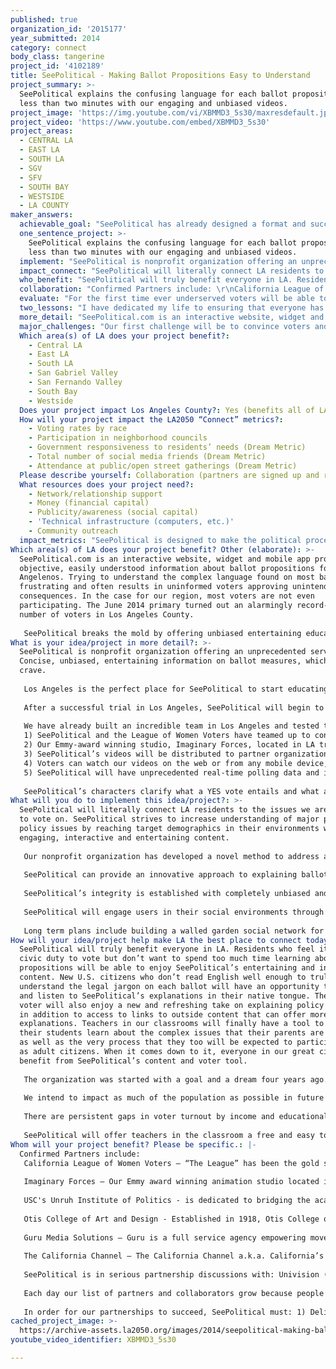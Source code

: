 ```yaml
---
published: true
organization_id: '2015177'
year_submitted: 2014
category: connect
body_class: tangerine
project_id: '4102189'
title: SeePolitical - Making Ballot Propositions Easy to Understand
project_summary: >-
  SeePolitical explains the confusing language for each ballot proposition in
  less than two minutes with our engaging and unbiased videos.
project_image: 'https://img.youtube.com/vi/XBMMD3_5s30/maxresdefault.jpg'
project_video: 'https://www.youtube.com/embed/XBMMD3_5s30'
project_areas:
  - CENTRAL LA
  - EAST LA
  - SOUTH LA
  - SGV
  - SFV
  - SOUTH BAY
  - WESTSIDE
  - LA COUNTY
maker_answers:
  achievable_goal: "SeePolitical has already designed a format and successfully tested our educational videos and mobile technology. We have also forged important distribution partnerships to expand our reach with traditional organizations like the League of Women Voters and online companies like Yelp. We are ready to rock!\r\n\r\nDuring the start-up phase this year, the following major events will occur, some simultaneously:\r\n\r\n2 Months:\r\n➢\tObtain $150,000 in first round funding for launch\r\n➢\tSolidify partnerships with the initial prospective distribution partners\r\n➢\tHire key personnel and expand SP’s technology teams\r\n➢\tIdentify all qualified propositions\r\n➢\tBegin production for videos for each proposition on the CA November 2014 ballot\r\n➢\tChoose content partners for full public launch in time for the November election\r\n➢\tEstablish branding, design and overall creative direction\r\n➢\tFinalize operating procedures\r\n➢\tEstablish initial marketing campaign\r\n➢\tDevelop & launch Alpha site\r\n\r\n4 Months:\r\n➢\tBegin process of raising A round financing through proven success\r\n➢\tSolidify creative partnerships with key political and voter-registration organizations for distribution\r\n➢\tFinalize Operating Procedures\r\n➢\tAll proposition animations completed \r\n➢\tLaunch populated Alpha website and applications\r\n➢\tDelivery of vote reminders by next Election Day \r\n➢\tBegin process of raising A round financing through proof of concept\r\n➢\tEstablish plans for scaling to other markets\r\n➢\tSocial media, publicity and media buying blitz\r\n➢\tFinalize partnerships (distribution points and relevant influencers) for next election season\r\n\r\n1 Year:\r\n➢\tObtain $750,000 in phase 2 Foundation funding and grants \r\n➢\tExpand SeePolitical model to 5 more states\r\n➢\tExpand distribution and partnership network\r\n➢\tDevelop white labeling system for distribution networks\r\n➢\tDevelop Business analytics monetization avenue\r\n➢\tExpand prototypes and thinking for next tier of state launches\r\n"
  one_sentence_project: >-
    SeePolitical explains the confusing language for each ballot proposition in
    less than two minutes with our engaging and unbiased videos.
  implement: "SeePolitical is nonprofit organization offering an unprecedented service: Concise, unbiased, entertaining information on ballot measures, which we all crave. \r\n\r\nLos Angeles is the perfect place for SeePolitical to start educating voters. Voters in this city are confronted multiple times a year with major public policy issues with huge social implications and billions of dollars at stake. SeePolitical’s initial goal is to educate and inform Angelenos about the implications of each statewide ballot measure.  \r\n\r\nAfter a successful trial in Los Angeles, SeePolitical will begin to cover ballot props in other cities and states. SeePolitical has the potential to be the go-to source for voter education and will quickly surpass outdated text heavy formats currently used to inform the public.\r\n\r\nWe have already built an incredible team in Los Angeles and tested the concept, now it’s time to execute:\r\n1)\tSeePolitical and the League of Women Voters have teamed up to conduct expert policy research & analysis for each ballot proposition, ensuring a fair and balanced explanation for both the Yes and No side.\r\n2)\tOur Emmy-award winning studio, Imaginary Forces, located in LA translates this research into informative, engaging videos explaining each ballot prop less than 2 minutes.\r\n3)\tSeePolitical’s videos will be distributed to partner organizations and media outlets across LA County for mass distribution. \r\n4)\tVoters can watch our videos on the web or from any mobile device, and save their voting preferences on SeePolitical’s mobile app which they can use as their personal cheat sheet on Election Day!\r\n5)\tSeePolitical will have unprecedented real-time polling data and insights to localized and aggregate voter behavior and trends.\r\n\t\r\nSeePolitical’s characters clarify what a YES vote entails and what a NO vote entails for each proposition during a 60-90 second animated, audio cartoon clip. Each viewer can save his/her choice by clicking on the YES, NO, or MAYBE button at the bottom of the screen. The viewer then has the option to print or save their selections for easy reference that will be emailed and/or texted to them when it is time to vote.\r\n"
  impact_connect: "SeePolitical will literally connect LA residents to the issues we are expected to vote on.  SeePolitical strives to increase understanding of major public policy issues by reaching target demographics in their environments with engaging, interactive and entertaining content.\r\n\r\nOur nonprofit organization has developed a novel method to address a major social problem in our city - voter confusion and voter apathy - which are inherently linked. After proving our concept this year in Los Angeles, SeePolitical will provide a platform for all Angelenos to discuss and organize around political issues.\r\n\r\nSeePolitical can provide an innovative approach to explaining ballot measures that surpasses the status quo in impact and cost. \r\n\r\nSeePolitical’s integrity is established with completely unbiased and objective explanations. We utilize the Attorney General and Secretary of State’s public voter guide as our primary source of analysis. The popularity of SeePolitical will lie in our ability to convey this information to Angelenos through dynamic animation. The success of SeePolitical lies in our ability to engage potential voters in their online environments, provide cutting edge easy to use tools for understanding and make them care enough to share. The outcome will be a well-informed voting public in this city with a clear understanding of each proposition we encounter in the voting booth.  SeePolitical’s bottom line is to increase overall voter turnout at each election and connect Angelenos to some of the most important issues we face as a city and region.  \r\n\r\nSeePolitical will engage users in their social environments through custom built social media and mobile applications giving them the ability to interact with each other and share. For instance, your friend in Silver Lake took a SeePolitical poll on Facebook and another one in Boyle Heights shared their thoughts and video via our iPhone application. Our mobile rich media widgets will inform target audiences by offering value added content on partner websites. \r\n\r\nLong term plans include building a walled garden social network for voters in our city to align and organize around issues dear to them, archiving ballot measures and voter behaviors, becoming a valuable source of educational information for students involved with the formulation of public policy and expanding the scope to a national scale. "
  who_benefit: "SeePolitical will truly benefit everyone in LA. Residents who feel it is their civic duty to vote but don’t want to spend too much time learning about propositions will be able to enjoy SeePolitical’s entertaining and informative content.  New U.S. citizens who don’t read English well enough to truly understand the legal jargon on each ballot will have an opportunity to watch and listen to SeePolitical’s explanations in their native tongue.  The seasoned voter will also enjoy a new and refreshing take on explaining policy issues, in addition to access to links to outside content that can offer more in-depth explanations. Teachers in our classrooms will finally have a tool to help their students learn about the complex issues that their parents are voting on as well as the very process that they too will be expected to participate in as adult citizens.  When it comes down to it, everyone in our great city will benefit from SeePolitical’s content and voter tool.\r\n\r\nThe organization was started with a goal and a dream four years ago. To date, we have created an ecosystem of partnerships, distribution channels and affiliations to political organizations that led to our beta launch in Summer and Fall 2012 elections.  Since 2012 we have secured major partnerships with LA’s own Emmy Award winning animation studio, Imaginary Forces, and the USC's Unruh Institute of Politics (their students assist in our policy analysis research) as well as the Otis College of Art and Design near LAX. \r\n\r\nWe intend to impact as much of the population as possible in future elections, but do have some specific segments we are focusing on, such as: African American, Latino and Asian populations; young voters; low-income voters; immigrants; and as part of our dedication to education a subcategory would be students not old enough to vote. \r\n\r\nThere are persistent gaps in voter turnout by income and educational attainment. Percentage of eligible youth vote turnout (18-29 years old) is also at a historic low lending to a “political lag” by which the public policies adopted don’t reflect the needs of the citizenry, because most aren’t participating. \r\n\r\nSeePolitical will offer teachers in the classroom a free and easy to use tool to teach their students about the major public policy issues of the day, as well as issues from the past.  We can offer a unique and entertaining format to get kids in LAUSD and surrounding school districts interested and involved in the democratic process.\r\n"
  collaboration: "Confirmed Partners include: \r\nCalifornia League of Women Voters – “The League” has been the gold standard in voter education for nearly 100 years. The League has officially partnered with SeePolitical this year in our policy research and distribution of our video content. \r\n\r\nImaginary Forces – Our Emmy award winning animation studio located in West LA creates and develops video content for SeePolitical. Since 1996, Imaginary Forces has told many stories, pushed many boundaries and entertained audiences through their work. \r\n\r\nUSC's Unruh Institute of Politics - is dedicated to bridging\L the academic study of politics with practical experience. This includes an internship program with SeePolitical that started January 2014 where students learn about California’s direct democracy system and participate in research and analysis of current and future ballot propositions. \r\n\r\nOtis College of Art and Design - Established in 1918, Otis College of Art and Design is L.A.’s first independent professional school of art. In coordination with the college’s liberal arts and digital media departments, the college is offering a multi-disciplinary SeePolitical work-study course for their seniors.\r\n\r\nGuru Media Solutions – Guru is a full service agency empowering movements through compelling digital campaigns and brand experiences. Guru is a nimble, creative, independent minded digital marketing agency serving purpose-driven campaigns, organizations, and brands. \r\n\r\nThe California Channel – The California Channel a.k.a. California’s C-SPAN station has agreed to air SeePolitical’s informative ballot prop videos prior to the November election. \r\n\r\nSeePolitical is in serious partnership discussions with: Univision (distribution and Spanish voice overs), 89.3 FM KPCC (distribution), YouTube (distribution), FWD.us (distribution and engagement), and Yelp.com (distribute our videos to over 1.4 million of their Los Angeles County subscribers).\r\n\r\nEach day our list of partners and collaborators grow because people understand the need for our service and want to encourage voter participation in LA. \r\n\r\nIn order for our partnerships to succeed, SeePolitical must: 1) Deliver high quality videos that engage our audience 2) Provide strictly unbiased interpretations for each ballot proposition 3) Continue to nurture our existing relationships and develop relationships beyond our initial scope by directly engaging each organization’s membership and/or audience."
  evaluate: "For the first time ever underserved voters will be able to: Quickly and easily understand ballot propositions that affect them; easily record thoughts on ballot propositions and establish reminders for specific voting dates; quickly share thoughts with friends in Los Angeles and other interested parties through established social networks; interact with the next generation of voter education tools via their device of choice\r\n\r\nHow We Measure Success:\r\n➢\tBuild Relationships Through Digital/Social:\r\n•\tAttract -> Convert -> Support -> Extend\r\n➢\tMeasure Effectiveness of Campaign through Impressions -> Leads -> Conversions -> Loyalty/Engagement\r\n\r\nWe want to meet our brand awareness goal by engaging at least 5% of California registered voters, which equals approximately 890,000 people, mostly in the Los Angeles region. \r\n\r\nMetric Goals\r\nWeb: \t50k monthly unique visits\r\nSocial Media/Emails:\t 50k+ Database\r\nVideo Impressions:\t1M+ video impressions\r\nWidgets Distributed:\t50+\r\nWidget Impressions:\t500k+\r\n"
  two_lessons: "I have dedicated my life to ensuring that everyone has an equal opportunity to participate in the political process. My work as communications and legislative director for LA City Councilmembers Bill Rosendahl and Mike Bonin prepared me with the skills necessary to navigate the choppy waters of Los Angeles politics.  \r\n\r\nEven in City Hall, I noticed most professional policymakers couldn’t understand the complex language for ballot propositions.  I had an epiphany when the LA Times called me to find out how Councilmember Rosendahl was going to vote on the 2008 election, and it took us over five hours to fill out his ballot. Rosendahl, the first openly gay councilmember in LA history didn’t even know if he should vote YES or NO on Proposition 8, one of the most important votes of his life. I wondered, “If it takes him this long to understand the ballot propositions, how can the average voter be expected to get it?” \r\n\r\nSeePolitical is trying to break down the barriers of entry into the political process.  In particular, new voters and naturalized immigrants, confront the daunting task of educating themselves on the major policy issues of the day with little or no assistance from our government. Even worse, voters are bombarded with advertisements from proponents and opponents of propositions that confuse and belittle the democratic process.\r\n\r\nMaking informed decisions on ballot measures is about to become even more confusing for voters following the January 2010 5-4 Supreme Court ruling that unions and corporations are allowed to donate an unlimited amount of funds towards campaign advertising. The Supreme Court made another ruling this year that lifts the cap a wealthy individual can donate to all political candidates. \r\n\r\nUnfortunately, Americans are beginning to feel the detrimental effects of an even more muddled and confusing education process.  This is another reason why SeePolitical is more necessary now than ever – to bring the balance back. "
  more_detail: "SeePolitical.com is an interactive website, widget and mobile app providing objective, easily understood information about ballot propositions for all Angelenos. Trying to understand the complex language found on most ballots is frustrating and often results in uninformed voters approving unintended consequences. In the case for our region, most voters are not even participating. The June 2014 primary turned out an alarmingly record-low number of voters in Los Angeles County. \r\n\r\nSeePolitical breaks the mold by offering unbiased entertaining educational content that informs and empowers voters in English and in Spanish. "
  major_challenges: "Our first challenge will be to convince voters and likely voters that their vote counts and a better option is available to learn about what's on their ballot.  Los Angeles already experienced record low voter turnout during the June 2014 primary indicating a lack of enthusiasm and interest in our elections.  Voting is not a priority for many people in our city – we believe this is because the information is not being communicated in a dynamic format people in LA have come to expect. It will be challenging to overcome the voter apathy experienced by millions of Angelenos, however, we believe it is a challenge worth facing considering the long-term dire consequences of a disinterested voting population. \r\n\r\nWe aim to address this serious challenge by partnering with trusted social media partners like Yelp, YouTube, and Facebook, as well as traditional political organizations such as the League of Women Voters, California Common Cause, Head Count, and Voto Latino to distribute our videos and voter tool in order to engage their members/audiences.\r\n\r\nAnother major challenge will be our ability to raise enough funds to produce high quality educational videos.  SeePolitical is in the beginning stages of fundraising and seeking financial contributions to produce our ballot prop videos and distribute them to everyone in this city. Winning this challenge would be a “shot in the arm” and allow us to immediately begin video production ensuring every Angeleno has a clear understanding of their ballot. \r\n"
  Which area(s) of LA does your project benefit?:
    - Central LA
    - East LA
    - South LA
    - San Gabriel Valley
    - San Fernando Valley
    - South Bay
    - Westside
  Does your project impact Los Angeles County?: Yes (benefits all of LA County)
  How will your project impact the LA2050 “Connect” metrics?:
    - Voting rates by race
    - Participation in neighborhood councils
    - Government responsiveness to residents’ needs (Dream Metric)
    - Total number of social media friends (Dream Metric)
    - Attendance at public/open street gatherings (Dream Metric)
  Please describe yourself: Collaboration (partners are signed up and ready to hit the ground running!)
  What resources does your project need?:
    - Network/relationship support
    - Money (financial capital)
    - Publicity/awareness (social capital)
    - 'Technical infrastructure (computers, etc.)'
    - Community outreach
  impact_metrics: "SeePolitical is designed to make the political process less political and more transparent and accessible for everyone regardless of socio-economic status or education level. It shouldn’t be necessary to be a lawyer or a politico in order to understand the complex language on each ballot.  \r\n\r\nMany people in our city are often too intimidated to vote or don’t feel like their vote actually counts, and who can blame them? Ballot measures are sometimes purposefully written to confuse and deter voter participation. SeePolitical will eliminate the phrase from our electoral lexicon, “Does No, mean Yes or Yes, mean No?” \r\n\r\nGovernment programs will respond to the needs of its constituents and empower Angelenos during the decision making process. Finally, everyone will have an opportunity to participate in our democratic process and make informed decisions in the voting booth.  "
Which area(s) of LA does your project benefit? Other (elaborate): >-
  SeePolitical.com is an interactive website, widget and mobile app providing
  objective, easily understood information about ballot propositions for all
  Angelenos. Trying to understand the complex language found on most ballots is
  frustrating and often results in uninformed voters approving unintended
  consequences. In the case for our region, most voters are not even
  participating. The June 2014 primary turned out an alarmingly record-low
  number of voters in Los Angeles County. 
   
   SeePolitical breaks the mold by offering unbiased entertaining educational content that informs and empowers voters in English and in Spanish.
What is your idea/project in more detail?: >-
  SeePolitical is nonprofit organization offering an unprecedented service:
  Concise, unbiased, entertaining information on ballot measures, which we all
  crave. 
   
   Los Angeles is the perfect place for SeePolitical to start educating voters. Voters in this city are confronted multiple times a year with major public policy issues with huge social implications and billions of dollars at stake. SeePolitical’s initial goal is to educate and inform Angelenos about the implications of each statewide ballot measure. 
   
   After a successful trial in Los Angeles, SeePolitical will begin to cover ballot props in other cities and states. SeePolitical has the potential to be the go-to source for voter education and will quickly surpass outdated text heavy formats currently used to inform the public.
   
   We have already built an incredible team in Los Angeles and tested the concept, now it’s time to execute:
   1) SeePolitical and the League of Women Voters have teamed up to conduct expert policy research & analysis for each ballot proposition, ensuring a fair and balanced explanation for both the Yes and No side.
   2) Our Emmy-award winning studio, Imaginary Forces, located in LA translates this research into informative, engaging videos explaining each ballot prop less than 2 minutes.
   3) SeePolitical’s videos will be distributed to partner organizations and media outlets across LA County for mass distribution. 
   4) Voters can watch our videos on the web or from any mobile device, and save their voting preferences on SeePolitical’s mobile app which they can use as their personal cheat sheet on Election Day!
   5) SeePolitical will have unprecedented real-time polling data and insights to localized and aggregate voter behavior and trends.
   
   SeePolitical’s characters clarify what a YES vote entails and what a NO vote entails for each proposition during a 60-90 second animated, audio cartoon clip. Each viewer can save his/her choice by clicking on the YES, NO, or MAYBE button at the bottom of the screen. The viewer then has the option to print or save their selections for easy reference that will be emailed and/or texted to them when it is time to vote.
What will you do to implement this idea/project?: >-
  SeePolitical will literally connect LA residents to the issues we are expected
  to vote on. SeePolitical strives to increase understanding of major public
  policy issues by reaching target demographics in their environments with
  engaging, interactive and entertaining content.
   
   Our nonprofit organization has developed a novel method to address a major social problem in our city - voter confusion and voter apathy - which are inherently linked. After proving our concept this year in Los Angeles, SeePolitical will provide a platform for all Angelenos to discuss and organize around political issues.
   
   SeePolitical can provide an innovative approach to explaining ballot measures that surpasses the status quo in impact and cost. 
   
   SeePolitical’s integrity is established with completely unbiased and objective explanations. We utilize the Attorney General and Secretary of State’s public voter guide as our primary source of analysis. The popularity of SeePolitical will lie in our ability to convey this information to Angelenos through dynamic animation. The success of SeePolitical lies in our ability to engage potential voters in their online environments, provide cutting edge easy to use tools for understanding and make them care enough to share. The outcome will be a well-informed voting public in this city with a clear understanding of each proposition we encounter in the voting booth. SeePolitical’s bottom line is to increase overall voter turnout at each election and connect Angelenos to some of the most important issues we face as a city and region. 
   
   SeePolitical will engage users in their social environments through custom built social media and mobile applications giving them the ability to interact with each other and share. For instance, your friend in Silver Lake took a SeePolitical poll on Facebook and another one in Boyle Heights shared their thoughts and video via our iPhone application. Our mobile rich media widgets will inform target audiences by offering value added content on partner websites. 
   
   Long term plans include building a walled garden social network for voters in our city to align and organize around issues dear to them, archiving ballot measures and voter behaviors, becoming a valuable source of educational information for students involved with the formulation of public policy and expanding the scope to a national scale.
How will your idea/project help make LA the best place to connect today? In LA2050?: >-
  SeePolitical will truly benefit everyone in LA. Residents who feel it is their
  civic duty to vote but don’t want to spend too much time learning about
  propositions will be able to enjoy SeePolitical’s entertaining and informative
  content. New U.S. citizens who don’t read English well enough to truly
  understand the legal jargon on each ballot will have an opportunity to watch
  and listen to SeePolitical’s explanations in their native tongue. The seasoned
  voter will also enjoy a new and refreshing take on explaining policy issues,
  in addition to access to links to outside content that can offer more in-depth
  explanations. Teachers in our classrooms will finally have a tool to help
  their students learn about the complex issues that their parents are voting on
  as well as the very process that they too will be expected to participate in
  as adult citizens. When it comes down to it, everyone in our great city will
  benefit from SeePolitical’s content and voter tool.
   
   The organization was started with a goal and a dream four years ago. To date, we have created an ecosystem of partnerships, distribution channels and affiliations to political organizations that led to our beta launch in Summer and Fall 2012 elections. Since 2012 we have secured major partnerships with LA’s own Emmy Award winning animation studio, Imaginary Forces, and the USC's Unruh Institute of Politics (their students assist in our policy analysis research) as well as the Otis College of Art and Design near LAX. 
   
   We intend to impact as much of the population as possible in future elections, but do have some specific segments we are focusing on, such as: African American, Latino and Asian populations; young voters; low-income voters; immigrants; and as part of our dedication to education a subcategory would be students not old enough to vote. 
   
   There are persistent gaps in voter turnout by income and educational attainment. Percentage of eligible youth vote turnout (18-29 years old) is also at a historic low lending to a “political lag” by which the public policies adopted don’t reflect the needs of the citizenry, because most aren’t participating. 
   
   SeePolitical will offer teachers in the classroom a free and easy to use tool to teach their students about the major public policy issues of the day, as well as issues from the past. We can offer a unique and entertaining format to get kids in LAUSD and surrounding school districts interested and involved in the democratic process.
Whom will your project benefit? Please be specific.: |-
  Confirmed Partners include: 
   California League of Women Voters – “The League” has been the gold standard in voter education for nearly 100 years. The League has officially partnered with SeePolitical this year in our policy research and distribution of our video content. 
   
   Imaginary Forces – Our Emmy award winning animation studio located in West LA creates and develops video content for SeePolitical. Since 1996, Imaginary Forces has told many stories, pushed many boundaries and entertained audiences through their work. 
   
   USC's Unruh Institute of Politics - is dedicated to bridging the academic study of politics with practical experience. This includes an internship program with SeePolitical that started January 2014 where students learn about California’s direct democracy system and participate in research and analysis of current and future ballot propositions. 
   
   Otis College of Art and Design - Established in 1918, Otis College of Art and Design is L.A.’s first independent professional school of art. In coordination with the college’s liberal arts and digital media departments, the college is offering a multi-disciplinary SeePolitical work-study course for their seniors.
   
   Guru Media Solutions – Guru is a full service agency empowering movements through compelling digital campaigns and brand experiences. Guru is a nimble, creative, independent minded digital marketing agency serving purpose-driven campaigns, organizations, and brands. 
   
   The California Channel – The California Channel a.k.a. California’s C-SPAN station has agreed to air SeePolitical’s informative ballot prop videos prior to the November election. 
   
   SeePolitical is in serious partnership discussions with: Univision (distribution and Spanish voice overs), 89.3 FM KPCC (distribution), YouTube (distribution), FWD.us (distribution and engagement), and Yelp.com (distribute our videos to over 1.4 million of their Los Angeles County subscribers).
   
   Each day our list of partners and collaborators grow because people understand the need for our service and want to encourage voter participation in LA. 
   
   In order for our partnerships to succeed, SeePolitical must: 1) Deliver high quality videos that engage our audience 2) Provide strictly unbiased interpretations for each ballot proposition 3) Continue to nurture our existing relationships and develop relationships beyond our initial scope by directly engaging each organization’s membership and/or audience.
cached_project_image: >-
  https://archive-assets.la2050.org/images/2014/seepolitical-making-ballot-propositions-easy-to-understand/img.youtube.com/vi/XBMMD3_5s30/maxresdefault.jpg
youtube_video_identifier: XBMMD3_5s30

---
```

